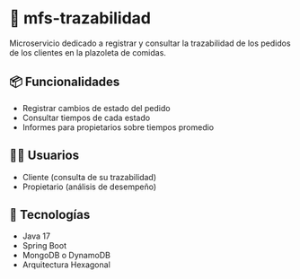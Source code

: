 # 🧾 mfs-trazabilidad

Microservicio dedicado a registrar y consultar la trazabilidad de los pedidos de los clientes en la plazoleta de comidas.

## 📦 Funcionalidades
- Registrar cambios de estado del pedido
- Consultar tiempos de cada estado
- Informes para propietarios sobre tiempos promedio

## 🧑‍💼 Usuarios
- Cliente (consulta de su trazabilidad)
- Propietario (análisis de desempeño)

## 🔧 Tecnologías
- Java 17
- Spring Boot
- MongoDB o DynamoDB
- Arquitectura Hexagonal
